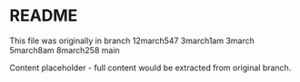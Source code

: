 # README

This file was originally in branch 12march547
3march1am
3march
5march8am
8march258
main

Content placeholder - full content would be extracted from original branch.
